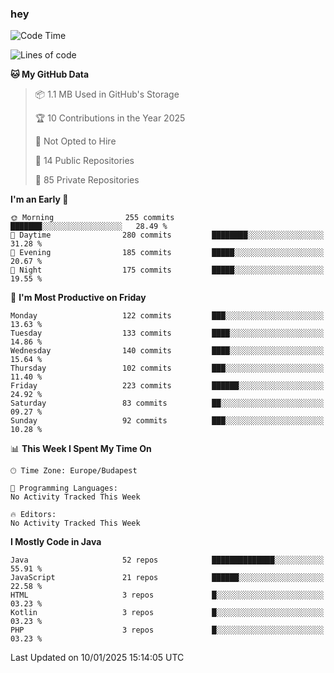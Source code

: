 ### hey

<!--START_SECTION:waka-->
![Code Time](http://img.shields.io/badge/Code%20Time-1%2C037%20hrs%2010%20mins-blue)

![Lines of code](https://img.shields.io/badge/From%20Hello%20World%20I%27ve%20Written-1.7%20million%20lines%20of%20code-blue)

**🐱 My GitHub Data** 

> 📦 1.1 MB Used in GitHub's Storage 
 > 
> 🏆 10 Contributions in the Year 2025
 > 
> 🚫 Not Opted to Hire
 > 
> 📜 14 Public Repositories 
 > 
> 🔑 85 Private Repositories 
 > 
**I'm an Early 🐤** 

```text
🌞 Morning                255 commits         ███████░░░░░░░░░░░░░░░░░░   28.49 % 
🌆 Daytime                280 commits         ████████░░░░░░░░░░░░░░░░░   31.28 % 
🌃 Evening                185 commits         █████░░░░░░░░░░░░░░░░░░░░   20.67 % 
🌙 Night                  175 commits         █████░░░░░░░░░░░░░░░░░░░░   19.55 % 
```
📅 **I'm Most Productive on Friday** 

```text
Monday                   122 commits         ███░░░░░░░░░░░░░░░░░░░░░░   13.63 % 
Tuesday                  133 commits         ████░░░░░░░░░░░░░░░░░░░░░   14.86 % 
Wednesday                140 commits         ████░░░░░░░░░░░░░░░░░░░░░   15.64 % 
Thursday                 102 commits         ███░░░░░░░░░░░░░░░░░░░░░░   11.40 % 
Friday                   223 commits         ██████░░░░░░░░░░░░░░░░░░░   24.92 % 
Saturday                 83 commits          ██░░░░░░░░░░░░░░░░░░░░░░░   09.27 % 
Sunday                   92 commits          ███░░░░░░░░░░░░░░░░░░░░░░   10.28 % 
```


📊 **This Week I Spent My Time On** 

```text
🕑︎ Time Zone: Europe/Budapest

💬 Programming Languages: 
No Activity Tracked This Week

🔥 Editors: 
No Activity Tracked This Week
```

**I Mostly Code in Java** 

```text
Java                     52 repos            ██████████████░░░░░░░░░░░   55.91 % 
JavaScript               21 repos            ██████░░░░░░░░░░░░░░░░░░░   22.58 % 
HTML                     3 repos             █░░░░░░░░░░░░░░░░░░░░░░░░   03.23 % 
Kotlin                   3 repos             █░░░░░░░░░░░░░░░░░░░░░░░░   03.23 % 
PHP                      3 repos             █░░░░░░░░░░░░░░░░░░░░░░░░   03.23 % 
```




 Last Updated on 10/01/2025 15:14:05 UTC
<!--END_SECTION:waka-->
